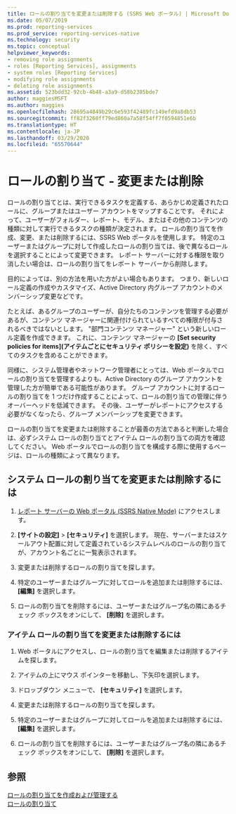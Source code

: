 ```yaml
---
title: ロールの割り当てを変更または削除する (SSRS Web ポータル) | Microsoft Docs
ms.date: 05/07/2019
ms.prod: reporting-services
ms.prod_service: reporting-services-native
ms.technology: security
ms.topic: conceptual
helpviewer_keywords:
- removing role assignments
- roles [Reporting Services], assignments
- system roles [Reporting Services]
- modifying role assignments
- deleting role assignments
ms.assetid: 523bdd32-92cb-4b48-a3a9-d58b2385bde7
author: maggiesMSFT
ms.author: maggies
ms.openlocfilehash: 28695a4849b29c6e593f42489fc149efd9a8db53
ms.sourcegitcommit: ff82f3260ff79ed860a7a58f54ff7f0594851e6b
ms.translationtype: HT
ms.contentlocale: ja-JP
ms.lasthandoff: 03/29/2020
ms.locfileid: "65570644"
---
```

# <a name="role-assignments---modify-or-delete"></a>ロールの割り当て - 変更または削除

ロールの割り当てとは、実行できるタスクを定義する、あらかじめ定義されたロールに、グループまたはユーザー アカウントをマップすることです。 それによって、ユーザーがフォルダー、レポート、モデル、またはその他のコンテンツの種類に対して実行できるタスクの種類が決定されます。 ロールの割り当てを作成、変更、または削除するには、SSRS Web ポータルを使用します。 特定のユーザーまたはグループに対して作成したロールの割り当ては、後で異なるロールを選択することによって変更できます。 レポート サーバーに対する権限を取り消したい場合は、ロールの割り当てをレポート サーバーから削除します。  

目的によっては、別の方法を用いた方がよい場合もあります。 つまり、新しいロール定義の作成やカスタマイズ、Active Directory 内グループ アカウントのメンバーシップ変更などです。  

たとえば、あるグループのユーザーが、自分たちのコンテンツを管理する必要があるが、コンテンツ マネージャーに関連付けられているすべての権限が付与されるべきではないとします。 "部門コンテンツ マネージャー" という新しいロール定義を作成できます。 これに、コンテンツ マネージャーの **[Set security policies for items]\(アイテムごとにセキュリティ ポリシーを設定\)** を除く、すべてのタスクを含めることができます。

同様に、システム管理者やネットワーク管理者にとっては、Web ポータルでロールの割り当てを管理するよりも、Active Directory のグループ アカウントを管理した方が簡単である可能性があります。 グループ アカウントに対するロールの割り当てを 1 つだけ作成することによって、ロールの割り当ての管理に伴うオーバーヘッドを低減できます。 その後、ユーザーがレポートにアクセスする必要がなくなったら、グループ メンバーシップを変更できます。
  
 ロールの割り当てを変更または削除することが最善の方法であると判断した場合は、必ずシステム ロールの割り当てとアイテム ロールの割り当ての両方を確認してください。 Web ポータルでロールの割り当てを構成する際に使用するページは、ロールの種類によって異なります。
  
## <a name="to-modify-or-delete-a-system-role-assignment"></a>システム ロールの割り当てを変更または削除するには
  
1. [レポート サーバーの Web ポータル &#40;SSRS Native Mode&#41;](../../reporting-services/web-portal-ssrs-native-mode.md) にアクセスします。

2. **[サイトの設定]**  >  **[セキュリティ]** を選択します。 現在、サーバーまたはスケールアウト配置に対して定義されているシステムレベルのロールの割り当てが、アカウント名ごとに一覧表示されます。

3. 変更または削除するロールの割り当てを探します。

4. 特定のユーザーまたはグループに対してロールを追加または削除するには、 **[編集]** を選択します。

5. ロールの割り当てを削除するには、ユーザーまたはグループ名の隣にあるチェック ボックスをオンにして、 **[削除]** を選択します。

### <a name="to-modify-or-delete-an-item-role-assignment"></a>アイテム ロールの割り当てを変更または削除するには

1. Web ポータルにアクセスし、ロールの割り当てを編集または削除するアイテムを探します。

2. アイテムの上にマウス ポインターを移動し、下矢印を選択します。

3. ドロップダウン メニューで、 **[セキュリティ]** を選択します。

4. 変更または削除するロールの割り当てを探します。

5. 特定のユーザーまたはグループに対してロールを追加または削除するには、 **[編集]** を選択します。

6. ロールの割り当てを削除するには、ユーザーまたはグループ名の隣にあるチェック ボックスをオンにして、 **[削除]** を選択します。

## <a name="see-also"></a>参照

[ロールの割り当てを作成および管理する](../../reporting-services/security/create-and-manage-role-assignments.md)  
[ロールの割り当て](../../reporting-services/security/role-assignments.md)  
